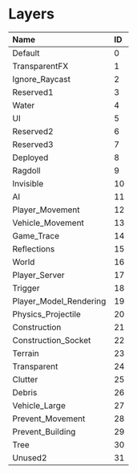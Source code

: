 # Layers

|Name|ID|
|:-|:-|
|Default|0|
|TransparentFX|1|
|Ignore_Raycast|2|
|Reserved1|3|
|Water|4|
|UI|5|
|Reserved2|6|
|Reserved3|7|
|Deployed|8|
|Ragdoll|9|
|Invisible|10|
|AI|11|
|Player_Movement|12|
|Vehicle_Movement|13|
|Game_Trace|14|
|Reflections|15|
|World|16|
|Player_Server|17|
|Trigger|18|
|Player_Model_Rendering|19|
|Physics_Projectile|20|
|Construction|21|
|Construction_Socket|22|
|Terrain|23|
|Transparent|24|
|Clutter|25|
|Debris|26|
|Vehicle_Large|27|
|Prevent_Movement|28|
|Prevent_Building|29|
|Tree|30|
|Unused2|31|

